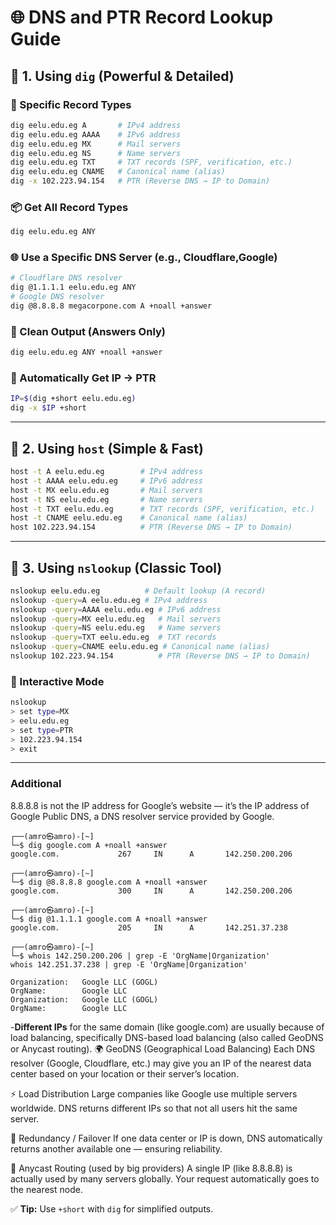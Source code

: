 # 🌐 DNS and PTR Record Lookup Guide

## 🔹 1. Using `dig` (Powerful & Detailed)

### 🎯 Specific Record Types
```bash
dig eelu.edu.eg A       # IPv4 address
dig eelu.edu.eg AAAA    # IPv6 address
dig eelu.edu.eg MX      # Mail servers
dig eelu.edu.eg NS      # Name servers
dig eelu.edu.eg TXT     # TXT records (SPF, verification, etc.)
dig eelu.edu.eg CNAME   # Canonical name (alias)
dig -x 102.223.94.154   # PTR (Reverse DNS → IP to Domain)
```

### 📦 Get All Record Types
```bash
dig eelu.edu.eg ANY
```

### 🌐 Use a Specific DNS Server (e.g., Cloudflare,Google)
```bash
# Cloudflare DNS resolver
dig @1.1.1.1 eelu.edu.eg ANY
# Google DNS resolver
dig @8.8.8.8 megacorpone.com A +noall +answer
```

### 🧹 Clean Output (Answers Only)
```bash
dig eelu.edu.eg ANY +noall +answer
```

### 🧩 Automatically Get IP → PTR
```bash
IP=$(dig +short eelu.edu.eg)
dig -x $IP +short
```

---

## 🔹 2. Using `host` (Simple & Fast)
```bash
host -t A eelu.edu.eg        # IPv4 address
host -t AAAA eelu.edu.eg     # IPv6 address
host -t MX eelu.edu.eg       # Mail servers
host -t NS eelu.edu.eg       # Name servers
host -t TXT eelu.edu.eg      # TXT records (SPF, verification, etc.)
host -t CNAME eelu.edu.eg    # Canonical name (alias)
host 102.223.94.154          # PTR (Reverse DNS → IP to Domain)
```

---

## 🔹 3. Using `nslookup` (Classic Tool)
```bash
nslookup eelu.edu.eg          # Default lookup (A record)
nslookup -query=A eelu.edu.eg # IPv4 address
nslookup -query=AAAA eelu.edu.eg # IPv6 address
nslookup -query=MX eelu.edu.eg   # Mail servers
nslookup -query=NS eelu.edu.eg   # Name servers
nslookup -query=TXT eelu.edu.eg  # TXT records
nslookup -query=CNAME eelu.edu.eg # Canonical name (alias)
nslookup 102.223.94.154          # PTR (Reverse DNS → IP to Domain)
```

### 🧠 Interactive Mode
```bash
nslookup
> set type=MX
> eelu.edu.eg
> set type=PTR
> 102.223.94.154
> exit
```
---
### Additional
8.8.8.8 is not the IP address for Google’s website — it’s the IP address of Google Public DNS, a DNS resolver service provided by Google.
```
┌──(amro㉿amro)-[~]
└─$ dig google.com A +noall +answer
google.com.             267     IN      A       142.250.200.206

┌──(amro㉿amro)-[~]
└─$ dig @8.8.8.8 google.com A +noall +answer     
google.com.             300     IN      A       142.250.200.206
                                                                       
┌──(amro㉿amro)-[~]
└─$ dig @1.1.1.1 google.com A +noall +answer
google.com.             205     IN      A       142.251.37.238

┌──(amro㉿amro)-[~]
└─$ whois 142.250.200.206 | grep -E 'OrgName|Organization'
whois 142.251.37.238 | grep -E 'OrgName|Organization'

Organization:   Google LLC (GOGL)
OrgName:        Google LLC
Organization:   Google LLC (GOGL)
OrgName:        Google LLC
```
-**Different IPs** for the same domain (like google.com) are usually because of load balancing, specifically DNS-based load balancing (also called GeoDNS or Anycast routing).
🌍 GeoDNS (Geographical Load Balancing)
Each DNS resolver (Google, Cloudflare, etc.) may give you an IP of the nearest data center based on your location or their server’s location.

⚡ Load Distribution
Large companies like Google use multiple servers worldwide. DNS returns different IPs so that not all users hit the same server.

🔁 Redundancy / Failover
If one data center or IP is down, DNS automatically returns another available one — ensuring reliability.

🧠 Anycast Routing (used by big providers)
A single IP (like 8.8.8.8) is actually used by many servers globally. Your request automatically goes to the nearest node.


✅ **Tip:** Use `+short` with `dig` for simplified outputs.

